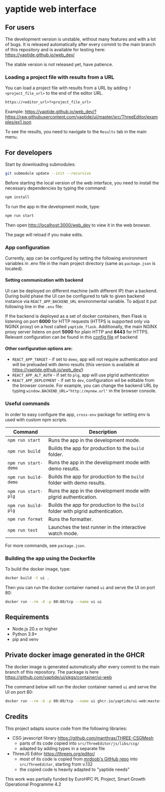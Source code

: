 # yaptide web interface

## For users

The development version is unstable, without many features and with a lot of bugs.
It is released automatically after every commit to the main branch of this repository and is available for testing here:
<https://yaptide.github.io/web_dev/>

The stable version is not released yet, have patience.

### Loading a project file with results from a URL

You can load a project file with results from a URL by adding `?<project_file_url>` to the end of the editor URL.

```txt
https://<editor_url>?<project_file_url>
```

Example: <https://yaptide.github.io/web_dev/?https://raw.githubusercontent.com/yaptide/ui/master/src/ThreeEditor/examples/ex1.json>

To see the results, you need to navigate to the `Results` tab in the main menu.

## For developers

Start by downloading submodules:

```bash
git submodule update --init --recursive
```

Before starting the local version of the web interface, you need to install the necessary dependencies by typing the command:

```bash
npm install
```

To run the app in the development mode, type:

```bash
npm run start
```

Then open [http://localhost:3000/web_dev](http://localhost:3000/web_dev) to view it in the web browser.

The page will reload if you make edits.

### App configuration

Currently, app can be configured by setting the following environment variables in .env file in the main project directory (same as `package.json` is located).

#### Setting communication with backend
UI can be deployed on different machine (with different IP) than a backend. During build phase the UI can be configured to talk to given backend instance via `REACT_APP_BACKEND_URL` environmental variable. To adjust it put following line in the `.env` file:

If the backend is deployed as a set of docker containers, then Flask is listening on port **6000** for HTTP requests (HTTPS is supported only via NGINX proxy) on a host called `yaptide_flask`. 
Additionally, the main NGINX proxy server listens on port **5000** for plain HTTP and **8443** for HTTPS. Relevant configuration can be found in this [config file](https://github.com/yaptide/yaptide/blob/master/nginx.conf) of backend 


#### Other configuration options are:
- `REACT_APP_TARGET` - if set to `demo`, app will not require authentication and will be preloaded with demo results (this version is available at <https://yaptide.github.io/web_dev/>)
- `REACT_APP_ALT_AUTH` - if set to `plg`, app will use plgrid authentication
- `REACT_APP_DEPLOYMENT` - if set to `dev`, configuration wil be editable from the browser console. For example, you can change the backend URL by typing `window.BACKEND_URL="http://mynew.url"` in the browser console.

### Useful commands

In order to easy configure the app, `cross-env` package for setting env is used with custom npm scripts.

| Command               | Description                                                                 |
| --------------------- | --------------------------------------------------------------------------- |
| `npm run start`       | Runs the app in the development mode.                                       |
| `npm run build`       | Builds the app for production to the `build` folder.                        |
| `npm run start-demo`  | Runs the app in the development mode with demo results.                     |
| `npm run build-demo`  | Builds the app for production to the `build` folder with demo results.      |
| `npm run start-plg`   | Runs the app in the development mode with plgrid authentication.            |
| `npm run build-plg`   | Builds the app for production to the `build` folder with plgrid authentication. |
| `npm run format`      | Runs the formatter.                                                         |
| `npm run test`        | Launches the test runner in the interactive watch mode.                     |

For more commands, see `package.json`.

### Building the app using the Dockerfile

To build the docker image, type:

```bash
docker build -t ui .
```

Then you can run the docker container named `ui` and serve the UI on port 80:

```bash
docker run --rm -d -p 80:80/tcp --name ui ui
```

## Requirements

- Node.js 20.x or higher
- Python 3.9+
- pip and venv

## Private docker image generated in the GHCR

The docker image is generated automatically after every commit to the main branch of this repository.
The package is here <https://github.com/yaptide/ui/pkgs/container/ui-web>

The command below will run the docker container named `ui` and serve the UI on port 80:

```bash
docker run --rm -d -p 80:80/tcp --name ui ghcr.io/yaptide/ui-web:master
```

## Credits

This project adapts source code from the following libraries:

- CSG javascript library <https://github.com/manthrax/THREE-CSGMesh>
  - parts of its code copied into `src/ThreeEditor/js/libs/csg/`
  - adapted by adding types in a separate file
- ThreeJS Editor <https://threejs.org/editor/>
  - most of its code is copied from [mrdoob's GitHub repo](https://github.com/mrdoob/three.js/tree/r132/editor) into `src/ThreeEditor`, starting from v.132
  - the copied code is heavily adapted to "yaptide needs"

This work was partially funded by EuroHPC PL Project, Smart Growth Operational Programme 4.2
